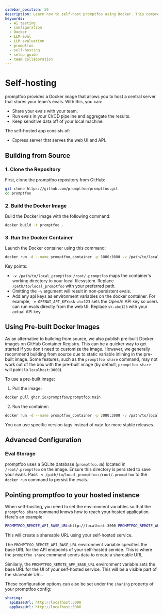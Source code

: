 ```yaml
---
sidebar_position: 50
description: Learn how to self-host promptfoo using Docker. This comprehensive guide walks you through setup, configuration, and troubleshooting for your own instance.
keywords:
  - AI testing
  - configuration
  - Docker
  - LLM eval
  - LLM evaluation
  - promptfoo
  - self-hosting
  - setup guide
  - team collaboration
---
```


# Self-hosting

promptfoo provides a Docker image that allows you to host a central server that stores your team's evals. With this, you can:

- Share your evals with your team.
- Run evals in your CI/CD pipeline and aggregate the results.
- Keep sensitive data off of your local machine.

The self-hosted app consists of:

- Express server that serves the web UI and API.

## Building from Source

### 1. Clone the Repository

First, clone the promptfoo repository from GitHub:

```sh
git clone https://github.com/promptfoo/promptfoo.git
cd promptfoo
```

### 2. Build the Docker Image

Build the Docker image with the following command:

```sh
docker build -t promptfoo .
```

### 3. Run the Docker Container

Launch the Docker container using this command:

```sh
docker run -d --name promptfoo_container -p 3000:3000 -v /path/to/local_promptfoo:/root/.promptfoo promptfoo-ui
```

Key points:

- `-v /path/to/local_promptfoo:/root/.promptfoo` maps the container's working directory to your local filesystem. Replace `/path/to/local_promptfoo` with your preferred path.
- Omitting the `-v` argument will result in non-persistent evals.
- Add any api keys as environment variables on the docker container. For example, `-e OPENAI_API_KEY=sk-abc123` sets the OpenAI API key so users can run evals directly from the web UI. Replace `sk-abc123` with your actual API key.

## Using Pre-built Docker Images

As an alternative to building from source, we also publish pre-built Docker images on GitHub Container Registry. This can be a quicker way to get started if you don't need to customize the image. However, we generally recommend building from source due to static variable inlining in the pre-built image. Some features, such as the `promptfoo share` command, may not work out of the box with the pre-built image (by default, `promptfoo share` will point to `localhost:3000`).

To use a pre-built image:

1. Pull the image:

```bash
docker pull ghcr.io/promptfoo/promptfoo:main
```

2. Run the container:

```bash
docker run -d --name promptfoo_container -p 3000:3000 -v /path/to/local_promptfoo:/root/.promptfoo ghcr.io/promptfoo/promptfoo:main
```

You can use specific version tags instead of `main` for more stable releases.

## Advanced Configuration

### Eval Storage

promptfoo uses a SQLite database (`promptfoo.db`) located in `/root/.promptfoo` on the image. Ensure this directory is persisted to save your evals. Pass `-v /path/to/local_promptfoo:/root/.promptfoo` to the `docker run` command to persist the evals.

## Pointing promptfoo to your hosted instance

When self-hosting, you need to set the environment variables so that the `promptfoo share` command knows how to reach your hosted application. Here's an example:

```sh
PROMPTFOO_REMOTE_API_BASE_URL=http://localhost:3000 PROMPTFOO_REMOTE_APP_BASE_URL=http://localhost:3000 promptfoo share -y
```

This will create a shareable URL using your self-hosted service.

The `PROMPTFOO_REMOTE_API_BASE_URL` environment variable specifies the base URL for the API endpoints of your self-hosted service. This is where the `promptfoo share` command sends data to create a shareable URL.

Similarly, the `PROMPTFOO_REMOTE_APP_BASE_URL` environment variable sets the base URL for the UI of your self-hosted service. This will be a visible part of the shareable URL.

These configuration options can also be set under the `sharing` property of your promptfoo config:

```yaml
sharing:
  apiBaseUrl: http://localhost:3000
  appBaseUrl: http://localhost:3000
```
